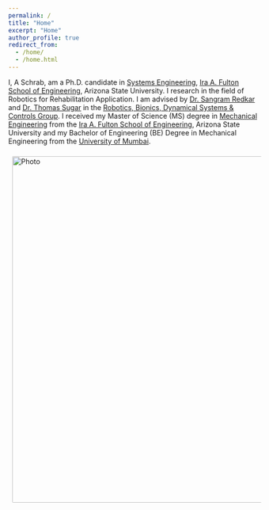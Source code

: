 ```yaml
---
permalink: /
title: "Home"
excerpt: "Home"
author_profile: true
redirect_from: 
  - /home/
  - /home.html
---
```



I, A Schrab, am a Ph.D. candidate in [Systems Engineering](https://poly.engineering.asu.edu/engineering/phd-systems-engineering/), [Ira A. Fulton School of Engineering](https://engineering.asu.edu/), Arizona State University. I research in the field of Robotics for Rehabilitation Application. I am advised by [Dr. Sangram Redkar](https://isearch.asu.edu/profile/1114748) and [Dr. Thomas Sugar](https://isearch.asu.edu/profile/227786) in the [Robotics, Bionics, Dynamical Systems & Controls Group](). I received my Master of Science (MS) degree in [Mechanical Engineering](https://semte.engineering.asu.edu/mechanical-graduate/) from the [Ira A. Fulton School of Engineering](https://engineering.asu.edu/), Arizona State University and my Bachelor of Engineering (BE) Degree in Mechanical Engineering from the [University of Mumbai](http://mu.ac.in/).

<img align="middle" src="https://antoninschrab.github.io/antonins.github.io/files/nettest2.jpg?raw=true" alt="Photo" style="width: 700px; border-radius: 10px; padding: 8px 8px 8px 8px"/> 



